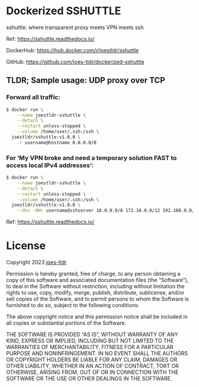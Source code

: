 # Dockerized SSHUTTLE

sshuttle: where transparent proxy meets VPN meets ssh

Ref: https://sshuttle.readthedocs.io/

DockerHub: https://hub.docker.com/r/joestldr/sshuttle

GitHub: https://github.com/joes-tldr/dockerized-sshuttle

## TLDR; Sample usage: UDP proxy over TCP

### Forward all traffic:

```bash
$ docker run \
    --name joestldr-sshuttle \
    --detach \
    --restart unless-stopped \
    --volume /home/user/.ssh:/ssh \
  joestldr/sshuttle:v1.0.0 \
    -r username@hostname 0.0.0.0/0
```

### For ‘My VPN broke and need a temporary solution FAST to access local IPv4 addresses’:

```bash
$ docker run \
    --name joestldr-sshuttle \
    --detach \
    --restart unless-stopped \
    --volume /home/user/.ssh:/ssh \
  joestldr/sshuttle:v1.0.0 \
    --dns -NHr username@sshserver 10.0.0.0/8 172.16.0.0/12 192.168.0.0/16
```
Ref: https://sshuttle.readthedocs.io/

# License

Copyright 2023 [joes-tldr](https://github.com/joes-tldr)

Permission is hereby granted, free of charge, to any person obtaining a copy of this software and associated documentation files (the “Software”), to deal in the Software without restriction, including without limitation the rights to use, copy, modify, merge, publish, distribute, sublicense, and/or sell copies of the Software, and to permit persons to whom the Software is furnished to do so, subject to the following conditions:

The above copyright notice and this permission notice shall be included in all copies or substantial portions of the Software.

THE SOFTWARE IS PROVIDED “AS IS”, WITHOUT WARRANTY OF ANY KIND, EXPRESS OR IMPLIED, INCLUDING BUT NOT LIMITED TO THE WARRANTIES OF MERCHANTABILITY, FITNESS FOR A PARTICULAR PURPOSE AND NONINFRINGEMENT. IN NO EVENT SHALL THE AUTHORS OR COPYRIGHT HOLDERS BE LIABLE FOR ANY CLAIM, DAMAGES OR OTHER LIABILITY, WHETHER IN AN ACTION OF CONTRACT, TORT OR OTHERWISE, ARISING FROM, OUT OF OR IN CONNECTION WITH THE SOFTWARE OR THE USE OR OTHER DEALINGS IN THE SOFTWARE.
